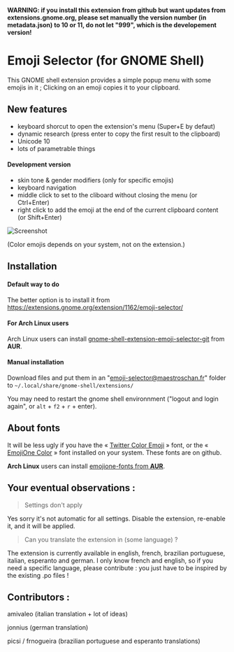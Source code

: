 
**WARNING: if you install this extension from github but want updates from extensions.gnome.org, please set manually the version number (in metadata.json) to 10 or 11, do not let "999", which is the developement version!**

# Emoji Selector (for GNOME Shell)

This GNOME shell extension provides a simple popup menu with some emojis in it ; Clicking on an emoji copies it to your clipboard.

## New features
- keyboard shorcut to open the extension's menu (Super+E by defaut)
- dynamic research (press enter to copy the first result to the clipboard)
- Unicode 10
- lots of parametrable things

#### Development version
- skin tone & gender modifiers (only for specific emojis)
- keyboard navigation
- middle click to set to the cliboard without closing the menu (or Ctrl+Enter)
- right click to add the emoji at the end of the current clipboard content (or Shift+Enter)

![Screenshot](https://i.imgur.com/sSjj3vH.png)

(Color emojis depends on your system, not on the extension.)

## Installation

#### Default way to do
The better option is to install it from https://extensions.gnome.org/extension/1162/emoji-selector/

#### For Arch Linux users
Arch Linux users can install [gnome-shell-extension-emoji-selector-git](https://aur.archlinux.org/packages/gnome-shell-extension-emoji-selector-git/) from **AUR**.

#### Manual installation
Download files and put them in an "emoji-selector@maestroschan.fr" folder to `~/.local/share/gnome-shell/extensions/`

You may need to restart the gnome shell environnment ("logout and login again", or `alt` + `f2` + `r` + enter).

## About fonts
It will be less ugly if you have the « [Twitter Color Emoji](https://github.com/eosrei/twemoji-color-font/releases) » font, or the « [EmojiOne Color](https://github.com/emojione/emojione) » font installed on your system. These fonts are on github.

**Arch Linux** users can install [emojione-fonts from **AUR**](https://aur.archlinux.org/packages/emojione-fonts/).

## Your eventual observations :
> Settings don't apply

Yes sorry it's not automatic for all settings. Disable the extension, re-enable it, and it will be applied.

> Can you translate the extension in (some language) ?

The extension is currently available in english, french, brazilian portuguese, italian, esperanto and german. I only know french and english, so if you need a specific language, please contribute : you just have to be inspired by the existing .po files !

## Contributors :

amivaleo (italian translation + lot of ideas)

jonnius (german translation)

picsi / frnogueira (brazilian portuguese and esperanto translations)
